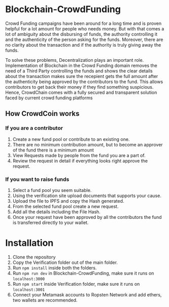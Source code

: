 # Blockchain-CrowdFunding
Crowd Funding campaigns have been around for a long time and is proven helpful for a lot amount for people who needs money. But with that comes a lot of ambiguity about the disbursing of funds, the authority controlling it and the authenticity of the person asking for the funds. Moreover, there are no clarity about the transaction and if the authority is truly giving away the funds.

To solve these problems, Decentralization plays an important role. Implementation of Blockchain in the Crowd Funding domain removes the need of a Third Party controlling the funds and shows the clear details about the transaction makes sure the recepient gets the full amount after the authenticity being approved by the contributors to the fund. This allows contributors to get back their money if they find something suspicious. 
Hence, CrowdChain comes with a fully secured and transparent solution faced by current crowd funding platforms

## How CrowdCoin works
### If you are a contributor
1. Create a new fund pool or contribute to an existing one.
2. There are no minimum contribution amount, but to become an approver of the fund there is a minimum amount
3. View Requests made by people from the fund you are a part of.
4. Review the request in detail if everything looks right approve the request.

### If you want to raise funds
1. Select a fund pool you seem suitable.
2. Using the verification site upload documents that supports your cause.
3. Upload the file to IPFS and copy the Hash generated.
4. From the selected fund pool create a new request.
5. Add all the details including the File Hash.
6. Once your request have been approved by all the contributors the fund is transferred directly to your wallet.

# Installation
1. Clone the repository
2. Copy the Verification folder out of the main folder.
3. Run `npm install` inside both the folders.
4. Run `npm run dev` in Blockchain-CrowdFunding, make sure it runs on `localhost:3000`
5. Run `npm start` inside Verification folder, make sure it runs on `localhost:3001`
6. Connect your Metamask accounts to Ropsten Network and add ethers, two wallets are recommended.

